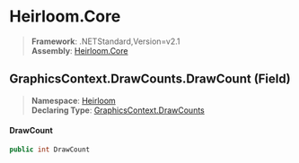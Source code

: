 # Heirloom.Core

> **Framework**: .NETStandard,Version=v2.1  
> **Assembly**: [Heirloom.Core][0]

## GraphicsContext.DrawCounts.DrawCount (Field)

> **Namespace**: [Heirloom][0]  
> **Declaring Type**: [GraphicsContext.DrawCounts][1]

#### DrawCount

```cs
public int DrawCount
```

[0]: ../../../Heirloom.Core.md
[1]: ../GraphicsContext.DrawCounts.md

